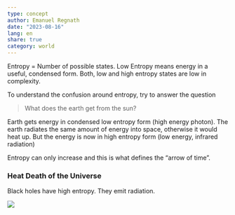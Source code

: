 ```yaml
---
type: concept
author: Emanuel Regnath
date: "2023-08-16"
lang: en
share: true
category: world
---
```


Entropy = Number of possible states. Low Entropy means energy in a useful, condensed form.
Both, low and high entropy states are low in complexity. 

To understand the confusion around entropy, try to answer the question

> What does the earth get from the sun?

Earth gets energy in condensed low entropy form (high energy photon). The earth radiates the same amount of energy into space, otherwise it would heat up. But the energy is now in high entropy form (low energy, infrared radiation)

Entropy can only increase and this is what defines the “arrow of time”.

### Heat Death of the Universe
Black holes have high entropy. They emit radiation. 


![](https://youtu.be/DxL2HoqLbyA)